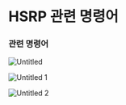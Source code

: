 # HSRP 관련 명령어

### 관련 명령어

![Untitled](https://user-images.githubusercontent.com/84123877/177280328-9cc04936-fb35-4a23-b60f-c68571acdf2f.png)

![Untitled 1](https://user-images.githubusercontent.com/84123877/177280321-6f9bfdde-5702-4532-81f2-09c49f86cde0.png)

![Untitled 2](https://user-images.githubusercontent.com/84123877/177280326-2ed70c63-bd65-4ec3-a514-4d4fd0129d22.png)
